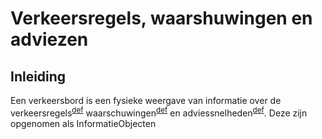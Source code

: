 # Verkeersregels, waarshuwingen en adviezen

## Inleiding

Een verkeersbord is een fysieke weergave van informatie over de verkeersregels<sup>[def](https://docs.crow.nl/verkeersborden/definitielijst#verkeersregel)</sup> waarschuwingen<sup>[def](https://docs.crow.nl/verkeersborden/definitielijst#waarschuwing)</sup> en adviessnelheden<sup>[def](https://docs.crow.nl/verkeersborden/definitielijst#adviessnelheid)</sup>. Deze zijn opgenomen als InformatieObjecten




